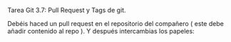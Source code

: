 Tarea Git 3.7: Pull Request y Tags de git.

Debéis haced un pull request en el repositorio del compañero ( este debe añadir contenido al repo ). Y después intercambias los papeles:


